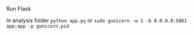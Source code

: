 
Run Flask 

In analysis folder
```python app.py``` or ```sudo gunicorn -w 1 -b 0.0.0.0:5001  app:app -p gunicorn.pid```
